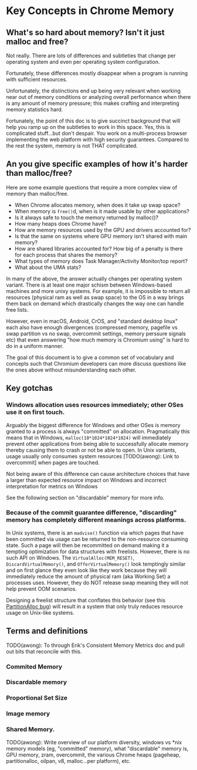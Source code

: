 # Key Concepts in Chrome Memory

## What's so hard about memory? Isn't it just malloc and free?

Not really. There are lots of differences and subtleties that change per
operating system and even per operating system configuration.

Fortunately, these differences mostly disappear when a program is running
with sufficient resources.

Unfortunately, the distinctions end up being very relevant when
working near out of memory conditions or analyzing overall performance
when there is any amount of memory pressure; this makes crafting and
interpreting memory statistics hard.

Fortunately, the point of this doc is to give succinct background that
will help you ramp up on the subtleties to work in this space. Yes, this
is complicated stuff...but don't despair. You work on a multi-process
browser implementing the web platform with high security guarantees.
Compared to the rest the system, memory is not THAT complicated.

## An you give specific examples of how it's harder than malloc/free?

Here are some example questions that require a more complex
view of memory than malloc/free.

  * When Chrome allocates memory, when does it take up swap space?
  * When memory is `free()`d, when is it made usable by other applications?
  * Is it always safe to touch the memory returned by malloc()?
  * How many heaps does Chrome have?
  * How are memory resources used by the GPU and drivers accounted for?
  * Is that the same on systems where GPU memory isn't shared with main memory?
  * How are shared libraries accounted for? How big of a penalty is there for
    each process that shares the memory?
  * What types of memory does Task Manager/Activity Monitor/top report?
  * What about the UMA stats?

In many of the above, the answer actually changes per operating system variant.
There is at least one major schism between Windows-based machines and more
unixy systems. For example, it is impossible to return all resources (physical
ram as well as swap space) to the OS in a way brings them back on demand which
drastically changes the way one can handle free lists.

However, even in macOS, Android, CrOS, and "standard desktop linux" each
also have enough divergences (compressed memory, pagefile vs swap partition
vs no swap, overcommit settings, memory perssure signals etc) that even
answering "how much memory is Chromium using" is hard to do in a uniform
manner.

The goal of this document is to give a common set of vocabulary
and concepts such that Chromium developers can more discuss questions like
the ones above without misunderstanding each other.


## Key gotchas

### Windows allocation uses resources immediately; other OSes use it on first touch.

Arguably the biggest difference for Windows and other OSes is memory granted to
a process is always "committed" on allocation. Pragmatically this means that in
Windows, `malloc(10*1024*1024*1024)` will immediately prevent other applications
from being able to successfully allocate memory thereby causing them to crash
or not be able to open. In Unix variants, usage usually only consumes system
resources [TODO(awong): Link to overcommit] when pages are touched.

Not being aware of this difference can cause architecture choices that have a
larger than expected resource impact on Windows and incorrect interpretation for metrics on Windows

See the following section on "discardable" memory for more info.


### Because of the commit guarantee difference, "discarding" memory has completely different meanings across platforms.

In Unix systems, there is an `madvise()` function via which pages that have
been committed via usage can be returned to the non-resource consuming state.
Such a page will then be recommitted on demand making it a tempting optimization
for data structures with freelists. However, there is no such API on Windows.
The `VirtualAlloc(MEM_RESET)`, `DiscardVirtualMemory()`, and
`OfferVirtualMemory()` look temptingly similar and on first glance they even
look like they work because they will immediately reduce the amount of physical
ram (aka Working Set) a processes uses. However, they do NOT release swap
meaning they will not help prevent OOM scenarios.

Designing a freelist structure that conflates this behavior (see this
[PartitionAlloc bug](https://bugs.chromium.org/p/chromium/issues/detail?id=726077))
will result in a system that only truly reduces resource usage on Unix-like
systems.


## Terms and definitions

TODO(awong): To through Erik's Consistent Memory Metrics doc and pull out bits
that reconcile with this.

### Commited Memory
### Discardable memory
### Proportional Set Size
### Image memory
### Shared Memory.

TODO(awong): Write overview of our platform diversity, windows vs \*nix memory models (eg,
"committed" memory), what "discardable" memory is, GPU memory, zram, overcommit,
the various Chrome heaps (pageheap, partitionalloc, oilpan, v8, malloc...per
platform), etc.
